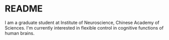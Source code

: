 # README
I am a graduate student at Institute of Neuroscience, Chinese Academy of Sciences. I'm currently interested in flexible control in cognitive functions of human brains.

